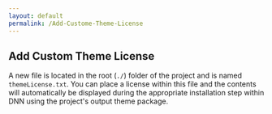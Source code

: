 ```yaml
---
layout: default
permalink: /Add-Custome-Theme-License
---
```


## Add Custom Theme License

A new file is located in the root (`./`) folder of the project and is named `themeLicense.txt`. You can place a license within this file and the contents will automatically be displayed during the appropriate installation step within DNN using the project's output theme package.
